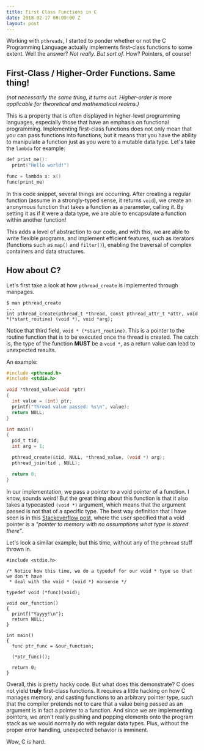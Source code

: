 ```yaml
---
title: First Class Functions in C
date: 2018-02-17 00:00:00 Z
layout: post
---
```


Working with `pthreads`, I started to ponder whether or not the C Programming
Language actually implements first-class functions to some extent. Well the answer?
_Not really. But sort of._ How? Pointers, of course!
<!--more-->

## First-Class / Higher-Order Functions. Same thing!

_(not necessarily the same thing, it turns out. Higher-order is more applicable for theoretical and mathematical realms.)_

This is a property that is often displayed in higher-level programming languages, especially those that have an emphasis on functional programming. Implementing first-class functions does not only mean that you can pass functions into functions, but it means that you have the ability to manipulate a function just as you were to a mutable data type. Let's take the `lambda` for example:

```c
def print_me():
  print("Hello world!")

func = lambda x: x()
func(print_me)
```

In this code snippet, several things are occurring. After creating a regular function (assume in a strongly-typed sense, it returns `void`), we create an anonymous function that takes a function as a parameter, calling it. By setting it as if it were a data type, we are able to encapsulate a function within another function!

This adds a level of abstraction to our code, and with this, we are able to write flexible programs, and implement efficient features, such as iterators (functions such as `map()` and `filter()`), enabling the traversal of complex containers and data structures.

## How about C?

Let's first take a look at how `pthread_create` is implemented through manpages.

```
$ man pthread_create
...
int pthread_create(pthread_t *thread, const pthread_attr_t *attr, void *(*start_routine) (void *), void *arg);
```

Notice that third field, `void * (*start_routine)`. This is a pointer to the routine function that is to be executed once the thread is created. The catch is, the type of the function __MUST__ be a `void *`, as a return value can lead to unexpected results.

An example:

```c
#include <pthread.h>
#include <stdio.h>

void *thread_value(void *ptr)
{
  int value = (int) ptr;
  printf("Thread value passed: %s\n", value);
  return NULL;
}

int main()
{
  pid_t tid;
  int arg = 1;

  pthread_create(&tid, NULL, *thread_value, (void *) arg);
  pthread_join(tid , NULL);

  return 0;
}
```

In our implementation, we pass a pointer to a void pointer of a function. I know, sounds weird! But the great thing about this function is that it also takes a typecasted `(void *)` argument, which means that the argument passed is not that of a specific type. The best way definition that I have seen is in this [Stackoverflow post](https://stackoverflow.com/a/11626816), where the user specified that a void pointer is a _"pointer to memory with no assumptions what type is stored there"_.

Let's look a similar example, but this time, without any of the `pthread` stuff thrown in.

```
#include <stdio.h>

/* Notice how this time, we do a typedef for our void * type so that we don't have
 * deal with the void * (void *) nonsense */

typedef void (*func)(void);

void our_function()
{
  printf("Yayyy!\n");
  return NULL;
}

int main()
{
  func ptr_func = &our_function;

  (*ptr_func)();

  return 0;
}

```

Overall, this is pretty hacky code. But what does this demonstrate? C does not yield __truly__ first-class functions. It requires a little hacking on how C manages memory, and casting functions to an arbitrary pointer type, such that the compiler pretends not to care that a value being passed as an argument is in fact a pointer to a function. And since we are implementing pointers, we aren't really pushing and popping elements onto the program stack as we would normally do with regular data types. Plus, without the proper error handling, unexpected behavior is imminent.

Wow, C _is_ hard.
